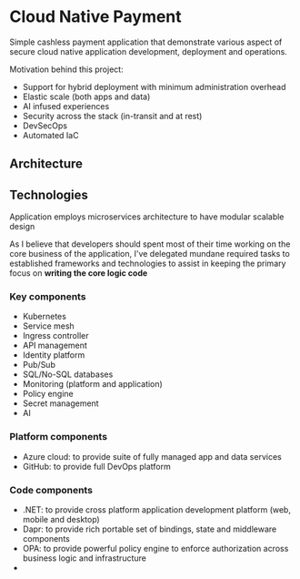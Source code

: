 # Cloud Native Payment

Simple cashless payment application that demonstrate various aspect of secure cloud native application development, deployment and operations.

Motivation behind this project:

- Support for hybrid deployment with minimum administration overhead
- Elastic scale (both apps and data)
- AI infused experiences
- Security across the stack (in-transit and at rest)
- DevSecOps
- Automated IaC

## Architecture

## Technologies

Application employs microservices architecture to have modular scalable design

As I believe that developers should spent most of their time working on the core business of the application, I've delegated mundane required tasks to established frameworks and technologies to assist in keeping the primary focus on **writing the core logic code**



### Key components

- Kubernetes
- Service mesh
- Ingress controller
- API management
- Identity platform
- Pub/Sub
- SQL/No-SQL databases
- Monitoring (platform and application)
- Policy engine
- Secret management
- AI

### Platform components

- Azure cloud: to provide suite of fully managed app and data services
- GitHub: to provide full DevOps platform

### Code components

- .NET: to provide cross platform application development platform (web, mobile and desktop)
- Dapr: to provide rich portable set of bindings, state and middleware components
- OPA: to provide powerful policy engine to enforce authorization across business logic and infrastructure
- 
